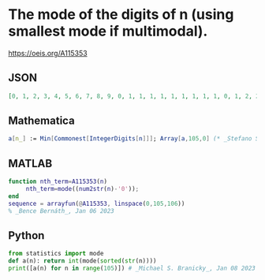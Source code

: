 # The mode of the digits of n \(using smallest mode if multimodal\)\.
https://oeis.org/A115353
## JSON
```JSON
[0, 1, 2, 3, 4, 5, 6, 7, 8, 9, 0, 1, 1, 1, 1, 1, 1, 1, 1, 1, 0, 1, 2, 2, 2, 2, 2, 2, 2, 2, 0, 1, 2, 3, 3, 3, 3, 3, 3, 3, 0, 1, 2, 3, 4, 4, 4, 4, 4, 4, 0, 1, 2, 3, 4, 5, 5, 5, 5, 5, 0, 1, 2, 3, 4, 5, 6, 6, 6, 6, 0, 1, 2, 3, 4, 5, 6, 7, 7, 7, 0, 1, 2, 3, 4, 5, 6, 7, 8, 8, 0, 1, 2, 3, 4, 5, 6, 7, 8, 9, 0, 1, 0, 0, 0]
```
## Mathematica
```Mathematica
a[n_] := Min[Commonest[IntegerDigits[n]]]; Array[a,105,0] (* _Stefano Spezia_, Jan 08 2023 *)
```
## MATLAB
```MATLAB
function nth_term=A115353(n)
     nth_term=mode((num2str(n)-'0'));
end
sequence = arrayfun(@A115353, linspace(0,105,106))
% _Bence Bernáth_, Jan 06 2023
```
## Python
```Python
from statistics import mode
def a(n): return int(mode(sorted(str(n))))
print([a(n) for n in range(105)]) # _Michael S. Branicky_, Jan 08 2023
```

